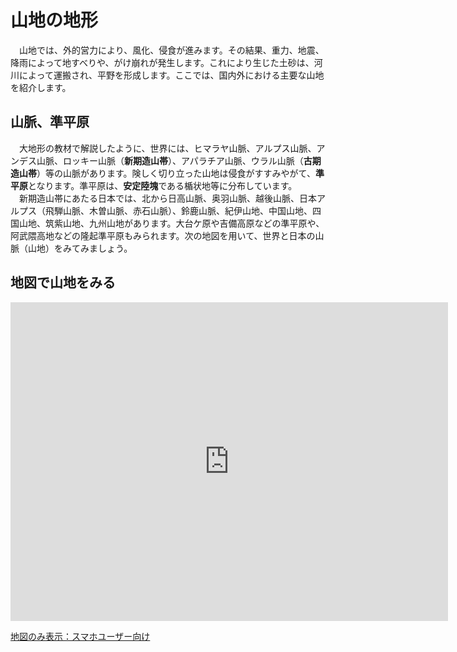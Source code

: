# 山地の地形
　山地では、外的営力により、風化、侵食が進みます。その結果、重力、地震、降雨によって地すべりや、がけ崩れが発生します。これにより生じた土砂は、河川によって運搬され、平野を形成します。ここでは、国内外における主要な山地を紹介します。

## 山脈、準平原
　大地形の教材で解説したように、世界には、ヒマラヤ山脈、アルプス山脈、アンデス山脈、ロッキー山脈（**新期造山帯**）、アパラチア山脈、ウラル山脈（**古期造山帯**）等の山脈があります。険しく切り立った山地は侵食がすすみやがて、**準平原**となります。準平原は、**安定陸塊**である楯状地等に分布しています。<br>
　新期造山帯にあたる日本では、北から日高山脈、奥羽山脈、越後山脈、日本アルプス（飛騨山脈、木曽山脈、赤石山脈）、鈴鹿山脈、紀伊山地、中国山地、四国山地、筑紫山地、九州山地があります。大台ケ原や吉備高原などの準平原や、阿武隈高地などの隆起準平原もみられます。次の地図を用いて、世界と日本の山脈（山地）をみてみましょう。

## 地図で山地をみる

<div class="iframe-parent">
<center><iframe width="700" height="510" src="https://gg-oer.github.io/maps/cesium/mountains.html" frameborder="0" allow="accelerometer; autoplay; encrypted-media; gyroscope; picture-in-picture" allowfullscreen></iframe></center></div>

[地図のみ表示：スマホユーザー向け](https://gg-oer.github.io/maps/cesium/mountains.html)
